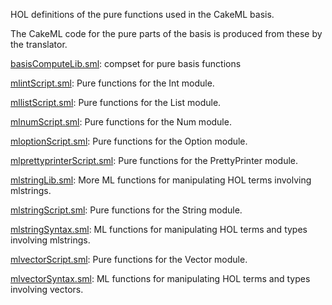 HOL definitions of the pure functions used in the CakeML basis.

The CakeML code for the pure parts of the basis is produced
from these by the translator.

[basisComputeLib.sml](basisComputeLib.sml):
compset for pure basis functions

[mlintScript.sml](mlintScript.sml):
Pure functions for the Int module.

[mllistScript.sml](mllistScript.sml):
Pure functions for the List module.

[mlnumScript.sml](mlnumScript.sml):
Pure functions for the Num module.

[mloptionScript.sml](mloptionScript.sml):
Pure functions for the Option module.

[mlprettyprinterScript.sml](mlprettyprinterScript.sml):
Pure functions for the PrettyPrinter module.

[mlstringLib.sml](mlstringLib.sml):
More ML functions for manipulating HOL terms involving mlstrings.

[mlstringScript.sml](mlstringScript.sml):
Pure functions for the String module.

[mlstringSyntax.sml](mlstringSyntax.sml):
ML functions for manipulating HOL terms and types involving mlstrings.

[mlvectorScript.sml](mlvectorScript.sml):
Pure functions for the Vector module.

[mlvectorSyntax.sml](mlvectorSyntax.sml):
ML functions for manipulating HOL terms and types involving vectors.
